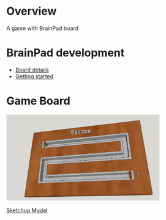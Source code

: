 # Overview

A game with BrainPad board

# BrainPad development

 * [Board details](https://www.ghielectronics.com/support/brainpad)
 * [Getting started](https://www.ghielectronics.com/support/brainpad/duino)

 # Game Board


<img src="doc/Board.jpg" alt="Board Overview" width="400">

[Sketchup Model](doc/Board.skp)
